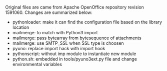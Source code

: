 
Original files are came from Apache OpenOffice repository revision 1591060. 
Changes are summarized below: 

* pythonloader: make it can find the configuration file based on the library location
* mailmerge: to match with Python3 import
* mailmerge: pass bytearray from bytesequence of attachments
* mailmerge: use SMTP_SSL when SSL type is choosen
* pyuno: replace import hack with import hook
* pythonscript: without imp module to instantiate new module
* python.sh: embedded in tools/pyuno3ext.py file and change environmental variables
